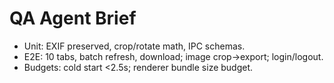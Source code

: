 # QA Agent Brief

- Unit: EXIF preserved, crop/rotate math, IPC schemas.
- E2E: 10 tabs, batch refresh, download; image crop→export; login/logout.
- Budgets: cold start <2.5s; renderer bundle size budget.
